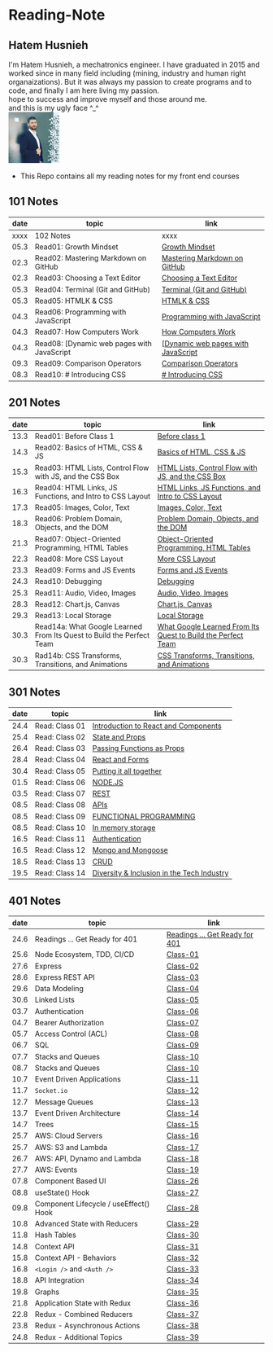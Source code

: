 # Reading-Note

## Hatem Husnieh

I'm Hatem Husnieh, a mechatronics engineer. I have graduated in 2015 and worked since in many field including (mining, industry and human right organaizations). But it was always my passion to create programs and to code, and finally I am here living my passion.  
hope to success and improve myself and those around me.  
and this is my ugly face ^\_^  
![Me !!!](./imgs/me.jpg)

- This Repo contains all my reading notes for my front end courses

## 101 Notes

| date | topic | link |
| --- | --- | --- |
| xxxx | 102 Notes | xxxx |
| 05.3 | Read01: Growth Mindset | [Growth Mindset](https://hatemhusnieh.github.io/Reading-Note/read0) |
| 02.3 | Read02: Mastering Markdown on GitHub | [Mastering Markdown on GitHub](https://hatemhusnieh.github.io/Reading-Note/read01) |
| 02.3 | Read03: Choosing a Text Editor | [Choosing a Text Editor](https://hatemhusnieh.github.io/Reading-Note/read02) |
| 05.3 | Read04: Terminal (Git and GitHub) | [Terminal (Git and GitHub)](https://hatemhusnieh.github.io/Reading-Note/read03) |
| 05.3 | Read05: HTMLK & CSS | [HTMLK & CSS](https://hatemhusnieh.github.io/Reading-Note/read04) |
| 04.3 | Read06: Programming with JavaScript | [Programming with JavaScript](https://hatemhusnieh.github.io/Reading-Note/Programming%20with%20JavaScript) |
| 04.3 | Read07: How Computers Work | [How Computers Work](https://hatemhusnieh.github.io/Reading-Note/How-Computers-Work) |
| 04.3 | Read08: [Dynamic web pages with JavaScript | [[Dynamic web pages with JavaScript](https://hatemhusnieh.github.io/Reading-Note/Daynamic.web.pages) |
| 09.3 | Read09: Comparison Operators | [Comparison Operators](https://hatemhusnieh.github.io/Reading-Note/Comparision-Operators) |
| 08.3 | Read10: # Introducing CSS | [# Introducing CSS](https://hatemhusnieh.github.io/Reading-Note/CSS) |

## 201 Notes

| date | topic | link |
| --- | --- | --- |
| 13.3 | Read01: Before Class 1 | [Before class 1](https://hatemhusnieh.github.io/Reading-Notes/201/class-01) |
| 14.3 | Read02: Basics of HTML, CSS & JS | [Basics of HTML, CSS & JS](https://hatemhusnieh.github.io/Reading-Notes/201/class-02) |
| 15.3 | Read03: HTML Lists, Control Flow with JS, and the CSS Box | [HTML Lists, Control Flow with JS, and the CSS Box](https://hatemhusnieh.github.io/Reading-Notes/201/class-03) |
| 16.3 | Read04: HTML Links, JS Functions, and Intro to CSS Layout | [HTML Links, JS Functions, and Intro to CSS Layout](https://hatemhusnieh.github.io/Reading-Notes/201/class-04) |
| 17.3 | Read05: Images, Color, Text | [Images, Color, Text](https://hatemhusnieh.github.io/Reading-Notes/201/class-05) |
| 18.3 | Read06: Problem Domain, Objects, and the DOM | [Problem Domain, Objects, and the DOM](https://hatemhusnieh.github.io/Reading-Notes/201/class-06) |
| 21.3 | Read07: Object-Oriented Programming, HTML Tables | [Object-Oriented Programming, HTML Tables](https://hatemhusnieh.github.io/Reading-Notes/201/class-07) |
| 22.3 | Read08: More CSS Layout | [More CSS Layout](https://hatemhusnieh.github.io/Reading-Notes/201/class-08) |
| 23.3 | Read09: Forms and JS Events | [Forms and JS Events](https://hatemhusnieh.github.io/Reading-Notes/201/class-09) |
| 24.3 | Read10: Debugging | [Debugging](https://hatemhusnieh.github.io/Reading-Notes/201/class-10) |
| 25.3 | Read11: Audio, Video, Images | [Audio, Video, Images](https://hatemhusnieh.github.io/Reading-Notes/201/class-11) |
| 28.3 | Read12: Chart.js, Canvas | [Chart.js, Canvas](https://hatemhusnieh.github.io/Reading-Notes/201/class-12) |
| 29.3 | Read13: Local Storage | [Local Storage](https://hatemhusnieh.github.io/Reading-Notes/201/class-13) |
| 30.3 | Read14a: What Google Learned From Its Quest to Build the Perfect Team | [What Google Learned From Its Quest to Build the Perfect Team](https://hatemhusnieh.github.io/Reading-Notes/201/class-14a) |
| 30.3 | Rad14b: CSS Transforms, Transitions, and Animations | [CSS Transforms, Transitions, and Animations](https://hatemhusnieh.github.io/Reading-Notes/201/class-14b) |

## 301 Notes

| date | topic | link |
| --- | --- | --- |
| 24.4 | Read: Class 01 | [Introduction to React and Components](https://hatemhusnieh.github.io/Reading-Notes/301/Class-301.1) |
| 25.4 | Read: Class 02 | [State and Props](https://hatemhusnieh.github.io/Reading-Notes/301/class-301-02) |
| 26.4 | Read: Class 03 | [Passing Functions as Props](https://hatemhusnieh.github.io/Reading-Notes/301/class-301-03) |
| 28.4 | Read: Class 04 | [React and Forms](https://hatemhusnieh.github.io/Reading-Notes/301/class-301-04) |
| 30.4 | Read: Class 05 | [Putting it all together](https://hatemhusnieh.github.io/Reading-Notes/301/class-301-05) |
| 01.5 | Read: Class 06 | [NODE.JS](https://hatemhusnieh.github.io/Reading-Notes/301/class-301-06) |
| 03.5 | Read: Class 07 | [REST](https://hatemhusnieh.github.io/Reading-Notes/301/class-301-07) |
| 08.5 | Read: Class 08 | [APIs](https://hatemhusnieh.github.io/Reading-Notes/301/class-301-08) |
| 08.5 | Read: Class 09 | [FUNCTIONAL PROGRAMMING](https://hatemhusnieh.github.io/Reading-Notes/301/class-301-09) |
| 08.5 | Read: Class 10 | [In memory storage](https://hatemhusnieh.github.io/Reading-Notes/301/class-301-10) |
| 16.5 | Read: Class 11 | [Authentication](https://hatemhusnieh.github.io/Reading-Notes/301/class-301-11) |
| 16.5 | Read: Class 12 | [Mongo and Mongoose](https://hatemhusnieh.github.io/Reading-Notes/301/class-301-12) |
| 18.5 | Read: Class 13 | [CRUD](https://hatemhusnieh.github.io/Reading-Notes/301/class-301-13) |
| 19.5 | Read: Class 14 | [Diversity & Inclusion in the Tech Industry](https://hatemhusnieh.github.io/Reading-Notes/301/class-301-14) |

## 401 Notes

| date | topic | link |
| --- | --- | --- |
| 24.6 | Readings ... Get Ready for 401 | [Readings ... Get Ready for 401](https://hatemhusnieh.github.io/Reading-Notes/prep-401) |
| 25.6 | Node Ecosystem, TDD, CI/CD | [Class-01](https://hatemhusnieh.github.io/Reading-Notes/401/class-401-01) |
| 27.6 | Express | [Class-02](https://hatemhusnieh.github.io/Reading-Notes/401/class-401-02) |
| 28.6 | Express REST API | [Class-03](https://hatemhusnieh.github.io/Reading-Notes/401/class-401-03) |
| 29.6 | Data Modeling | [Class-04](https://hatemhusnieh.github.io/Reading-Notes/401/class-401-04) |
| 30.6 | Linked Lists | [Class-05](https://hatemhusnieh.github.io/Reading-Notes/401/class-401-05) |
| 03.7 | Authentication | [Class-06](https://hatemhusnieh.github.io/Reading-Notes/401/class-401-06) |
| 04.7 | Bearer Authorization | [Class-07](https://hatemhusnieh.github.io/Reading-Notes/401/class-401-07) |
| 05.7 | Access Control (ACL) | [Class-08](https://hatemhusnieh.github.io/Reading-Notes/401/class-401-08) |
| 06.7 | SQL | [Class-09](https://hatemhusnieh.github.io/Reading-Notes/401/class-401-09) |
| 07.7 | Stacks and Queues | [Class-10](https://hatemhusnieh.github.io/Reading-Notes/401/class-401-10) |
| 08.7 | Stacks and Queues | [Class-10](https://hatemhusnieh.github.io/Reading-Notes/401/class-401-11) |
| 10.7 | Event Driven Applications | [Class-11](https://hatemhusnieh.github.io/Reading-Notes/401/class-401-12) |
| 11.7 | `Socket.io` | [Class-12](https://hatemhusnieh.github.io/Reading-Notes/401/class-401-12) |
| 12.7 | Message Queues | [Class-13](https://hatemhusnieh.github.io/Reading-Notes/401/class-401-13) |
| 13.7 | Event Driven Architecture | [Class-14](https://hatemhusnieh.github.io/Reading-Notes/401/class-401-14) |
| 14.7 | Trees | [Class-15](https://hatemhusnieh.github.io/Reading-Notes/401/class-401-15) |
| 25.7 | AWS: Cloud Servers | [Class-16](https://hatemhusnieh.github.io/Reading-Notes/401/class-401-16) |
| 25.7 | AWS: S3 and Lambda | [Class-17](https://hatemhusnieh.github.io/Reading-Notes/401/class-401-17) |
| 26.7 | AWS: API, Dynamo and Lambda | [Class-18](https://hatemhusnieh.github.io/Reading-Notes/401/class-401-18) |
| 27.7 | AWS: Events | [Class-19](https://hatemhusnieh.github.io/Reading-Notes/401/class-401-19) |
| 07.8 | Component Based UI | [Class-26](https://hatemhusnieh.github.io/Reading-Notes/401/class-401-26) |
| 08.8 | useState() Hook | [Class-27](https://hatemhusnieh.github.io/Reading-Notes/401/class-401-27) |
| 09.8 | Component Lifecycle / useEffect() Hook | [Class-28](https://hatemhusnieh.github.io/Reading-Notes/401/class-401-28) |
| 10.8 | Advanced State with Reducers | [Class-29](https://hatemhusnieh.github.io/Reading-Notes/401/class-401-29) |
| 11.8 | Hash Tables | [Class-30](https://hatemhusnieh.github.io/Reading-Notes/401/class-401-30) |
| 14.8 | Context API | [Class-31](https://hatemhusnieh.github.io/Reading-Notes/401/class-401-31) |
| 15.8 | Context API - Behaviors | [Class-32](https://hatemhusnieh.github.io/Reading-Notes/401/class-401-32) |
| 16.8 | `<Login />` and `<Auth />` | [Class-33](https://hatemhusnieh.github.io/Reading-Notes/401/class-401-33) |
| 18.8 | API Integration | [Class-34](https://hatemhusnieh.github.io/Reading-Notes/401/class-401-34) |
| 19.8 | Graphs | [Class-35](https://hatemhusnieh.github.io/Reading-Notes/401/class-401-35) |
| 21.8 | Application State with Redux | [Class-36](https://hatemhusnieh.github.io/Reading-Notes/401/class-401-36) |
| 22.8 | Redux - Combined Reducers | [Class-37](https://hatemhusnieh.github.io/Reading-Notes/401/class-401-37) |
| 23.8 | Redux - Asynchronous Actions | [Class-38](https://hatemhusnieh.github.io/Reading-Notes/401/class-401-38) |
| 24.8 | Redux - Additional Topics | [Class-39](https://hatemhusnieh.github.io/Reading-Notes/401/class-401-39) |
